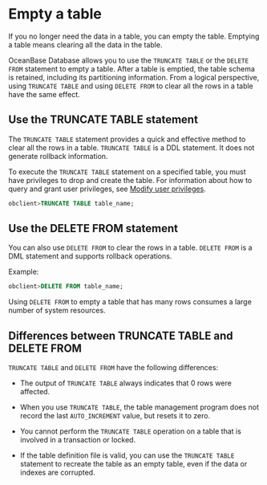 # Empty a table

If you no longer need the data in a table, you can empty the table. Emptying a table means clearing all the data in the table.

OceanBase Database allows you to use the `TRUNCATE TABLE` or the `DELETE FROM` statement to empty a table. After a table is emptied, the table schema is retained, including its partitioning information. From a logical perspective, using `TRUNCATE TABLE` and using `DELETE FROM` to clear all the rows in a table have the same effect.

## Use the TRUNCATE TABLE statement

The `TRUNCATE TABLE` statement provides a quick and effective method to clear all the rows in a table. `TRUNCATE TABLE` is a DDL statement. It does not generate rollback information.

To execute the `TRUNCATE TABLE` statement on a specified table, you must have privileges to drop and create the table. For information about how to query and grant user privileges, see [Modify user privileges](../../../200.basic-database-management/400.manage-tenants/900.manage-users-and-permissions/200.oracle-mode/500.modify-user-permissions-for-oralce-tenant-of-oracle-mode.md).

```sql
obclient>TRUNCATE TABLE table_name;
```

## Use the DELETE FROM statement

You can also use `DELETE FROM` to clear the rows in a table. `DELETE FROM` is a DML statement and supports rollback operations.

Example:

```sql
obclient>DELETE FROM table_name;
```

Using `DELETE FROM` to empty a table that has many rows consumes a large number of system resources.

## Differences between TRUNCATE TABLE and DELETE FROM

`TRUNCATE TABLE` and `DELETE FROM` have the following differences:

* The output of `TRUNCATE TABLE` always indicates that 0 rows were affected.

* When you use `TRUNCATE TABLE`, the table management program does not record the last `AUTO_INCREMENT` value, but resets it to zero.

* You cannot perform the `TRUNCATE TABLE` operation on a table that is involved in a transaction or locked.

* If the table definition file is valid, you can use the `TRUNCATE TABLE` statement to recreate the table as an empty table, even if the data or indexes are corrupted.
